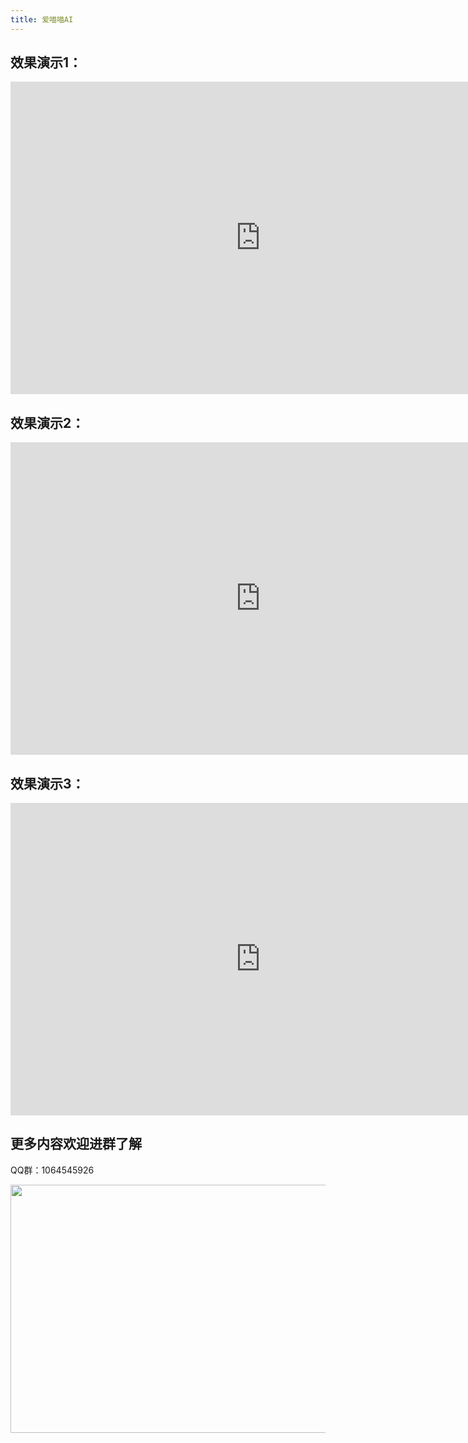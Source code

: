 ```yaml
---
title: 爱喵喵AI
---
```


## 效果演示1：

<iframe src="http://120.25.189.16:9999/player.php?hash=0360ac51a519e8e3bd5f3c0c6009408b" width="800" height="500" scrolling="no" frameborder="0"></iframe>

## 效果演示2：

<iframe src="http://120.25.189.16:9999/player.php?hash=3fe3e99d2c46eaa86aa19409647d8b22" width="800" height="500" scrolling="no" frameborder="0"></iframe>

## 效果演示3：

<iframe src="http://120.25.189.16:9999/player.php?hash=12ae267f4dbe9809c580265948dee00a" width="800" height="500" scrolling="no" frameborder="0"></iframe>

## 更多内容欢迎进群了解

QQ群：1064545926

<img src="https://img.picui.cn/free/2024/06/25/6679b06181a87.jpg" width = 728 height = 397>